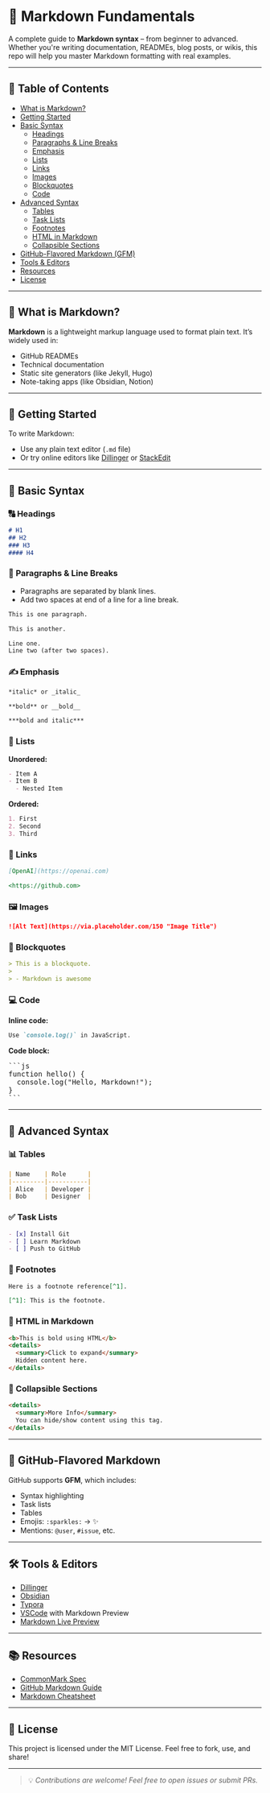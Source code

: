 # 📘 Markdown Fundamentals

A complete guide to **Markdown syntax** – from beginner to advanced. Whether you're writing documentation, READMEs, blog posts, or wikis, this repo will help you master Markdown formatting with real examples.

---

## 📂 Table of Contents

- [What is Markdown?](#what-is-markdown)
- [Getting Started](#getting-started)
- [Basic Syntax](#basic-syntax)
  - [Headings](#headings)
  - [Paragraphs & Line Breaks](#paragraphs--line-breaks)
  - [Emphasis](#emphasis)
  - [Lists](#lists)
  - [Links](#links)
  - [Images](#images)
  - [Blockquotes](#blockquotes)
  - [Code](#code)
- [Advanced Syntax](#advanced-syntax)
  - [Tables](#tables)
  - [Task Lists](#task-lists)
  - [Footnotes](#footnotes)
  - [HTML in Markdown](#html-in-markdown)
  - [Collapsible Sections](#collapsible-sections)
- [GitHub-Flavored Markdown (GFM)](#github-flavored-markdown)
- [Tools & Editors](#tools--editors)
- [Resources](#resources)
- [License](#license)

---

## 📖 What is Markdown?

**Markdown** is a lightweight markup language used to format plain text. It’s widely used in:

- GitHub READMEs
- Technical documentation
- Static site generators (like Jekyll, Hugo)
- Note-taking apps (like Obsidian, Notion)

---

## 🚀 Getting Started

To write Markdown:
- Use any plain text editor (`.md` file)
- Or try online editors like [Dillinger](https://dillinger.io/) or [StackEdit](https://stackedit.io/)

---

## 🧱 Basic Syntax

### 🔠 Headings

```markdown
# H1
## H2
### H3
#### H4
```

### 📄 Paragraphs & Line Breaks

* Paragraphs are separated by blank lines.
* Add two spaces at end of a line for a line break.

```markdown
This is one paragraph.

This is another.

Line one.  
Line two (after two spaces).
```

### ✍ Emphasis

```markdown
*italic* or _italic_

**bold** or __bold__

***bold and italic***
```

### 🔢 Lists

**Unordered:**

```markdown
- Item A
- Item B
  - Nested Item
```

**Ordered:**

```markdown
1. First
2. Second
3. Third
```

### 🔗 Links

```markdown
[OpenAI](https://openai.com)

<https://github.com>
```

### 🖼️ Images

```markdown
![Alt Text](https://via.placeholder.com/150 "Image Title")
```

### 💬 Blockquotes

```markdown
> This is a blockquote.
> 
> - Markdown is awesome
```

### 💻 Code

**Inline code:**

```markdown
Use `console.log()` in JavaScript.
```

**Code block:**

<pre>
```js
function hello() {
  console.log("Hello, Markdown!");
}
```
</pre>

---

## 🚀 Advanced Syntax

### 📊 Tables

```markdown
| Name    | Role      |
|---------|-----------|
| Alice   | Developer |
| Bob     | Designer  |
```

### ✅ Task Lists

```markdown
- [x] Install Git
- [ ] Learn Markdown
- [ ] Push to GitHub
```

### 🧷 Footnotes

```markdown
Here is a footnote reference[^1].

[^1]: This is the footnote.
```

### 🧱 HTML in Markdown

```markdown
<b>This is bold using HTML</b>
<details>
  <summary>Click to expand</summary>
  Hidden content here.
</details>
```

### 🔽 Collapsible Sections

```markdown
<details>
  <summary>More Info</summary>
  You can hide/show content using this tag.
</details>
```

---

## 🧬 GitHub-Flavored Markdown

GitHub supports **GFM**, which includes:

* Syntax highlighting
* Task lists
* Tables
* Emojis: `:sparkles:` → ✨
* Mentions: `@user`, `#issue`, etc.

---

## 🛠️ Tools & Editors

* [Dillinger](https://dillinger.io/)
* [Obsidian](https://obsidian.md/)
* [Typora](https://typora.io/)
* [VSCode](https://code.visualstudio.com/) with Markdown Preview
* [Markdown Live Preview](https://markdownlivepreview.com/)

---

## 📚 Resources

* [CommonMark Spec](https://spec.commonmark.org/)
* [GitHub Markdown Guide](https://guides.github.com/features/mastering-markdown/)
* [Markdown Cheatsheet](https://www.markdownguide.org/cheat-sheet/)

---

## 📜 License

This project is licensed under the MIT License.
Feel free to fork, use, and share!

---

> 💡 *Contributions are welcome! Feel free to open issues or submit PRs.*

